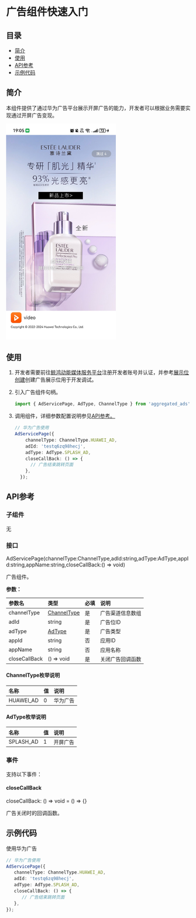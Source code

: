 
# 广告组件快速入门

## 目录

- [简介](#简介)
- [使用](#使用)
- [API参考](#API参考)
- [示例代码](#示例代码)

## 简介
本组件提供了通过华为广告平台展示开屏广告的能力，开发者可以根据业务需要实现通过开屏广告变现。

<img src="screenshot/HwSplashAd.png" alt="开屏广告" width="300">


## 使用

1. 开发者需要前往[鲸鸿动能媒体服务平台](https://developer.huawei.com/consumer/cn/doc/monetize/zhucerenzheng-0000001132395957)注册开发者账号并认证，并参考[展示位创建](https://developer.huawei.com/consumer/cn/doc/monetize/zhanshiweichuangjian-0000001132700049)创建广告展示位用于开发调试。
2. 引入广告组件句柄。
   ```typescript
   import { AdServicePage, AdType, ChannelType } from 'aggregated_ads';
   ```

3. 调用组件，详细参数配置说明参见[API参考。](#API参考)

   ```typescript
   // 华为广告使用
   AdServicePage({
       channelType: ChannelType.HUAWEI_AD,
       adId: 'testq6zq98hecj',
       adType: AdType.SPLASH_AD,
       closeCallBack: () => {
         // 广告结束跳转页面
       },
     });
   ```

## API参考

### 子组件

无

###  接口

AdServicePage(channelType:ChannelType,adId:string,adType:AdType,appId:string,appName:string,closeCallBack:() => void)

广告组件。

**参数：**

| 参数名  | 类型                              | 必填 | 说明                 |
| :------ |:--------------------------------| :--- | :------------------- |
| channelType | [ChannelType](#ChannelType枚举说明) | 是 | 广告渠道信息数组 |
| adId | string                          | 是 | 广告位ID |
| adType | [AdType](#AdType枚举说明)                        | 是 | 广告类型 |
| appId | string                          | 否 | 应用ID |
| appName | string                          | 否 | 应用名称 |
| closeCallBack | () => void                      | 是 | 关闭广告回调函数 |

#### ChannelType枚举说明
| 名称    | 值       | 说明       |
| :------ | :-------- |:-------- |
| HUAWEI_AD     |  0     |    华为广告          |

#### AdType枚举说明
| 名称    | 值 | 说明   |
| :------ |:--|:-----|
| SPLASH_AD     | 1 | 开屏广告 |


### 事件

支持以下事件：

#### closeCallBack

closeCallBack: () => void = () => {}

广告关闭时的回调函数。

## 示例代码

使用华为广告

```typescript
// 华为广告使用
AdServicePage({
   channelType: ChannelType.HUAWEI_AD,
   adId: 'testq6zq98hecj',
   adType: AdType.SPLASH_AD,
   closeCallBack: () => {
      // 广告结束跳转页面
   },
});
```
